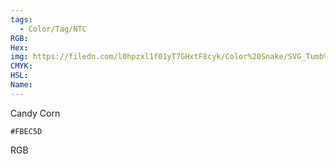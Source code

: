 ```yaml
---
tags:
  - Color/Tag/NTC
RGB:
Hex:
img: https://filedn.com/l0hpzxl1f01yT7GHxtF8cyk/Color%20Snake/SVG_Tumb%20Mass%20No%20Name/FBEC5D.svg
CMYK:
HSL:
Name:
---
```

Candy Corn
```palette
#FBEC5D
```
RGB
